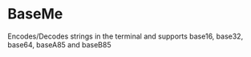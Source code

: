 # BaseMe
Encodes/Decodes strings in the terminal and supports base16, base32, base64, baseA85 and baseB85

